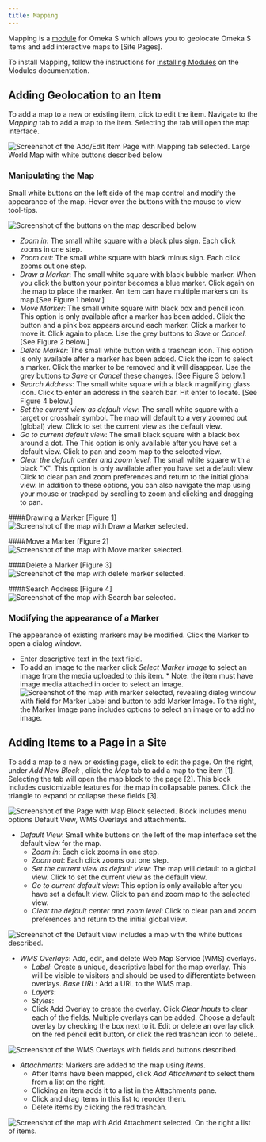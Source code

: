```yaml
---
title: Mapping 
---
```


Mapping is a [module](../modules/modules.md) for Omeka S which allows you to geolocate Omeka S items and add interactive maps to [Site Pages].

To install Mapping, follow the instructions for [Installing Modules](../modules/modules.md#installing-modules) on the Modules documentation.

## Adding Geolocation to an Item

To add a map to a new or existing item, click to edit the item. Navigate to the  _Mapping_ tab to add a map to the item. Selecting the tab will open the map interface.

![Screenshot of the Add/Edit Item Page with Mapping tab selected. Large World Map with white buttons described below](../modules/modulesfiles/Mapping_Item_Add.png)

### Manipulating the Map
Small white buttons on the left side of the map control and modify the appearance of the map. Hover over the buttons with the mouse to view tool-tips.

![Screenshot of the buttons on the map described below](../modules/modulesfiles/Mapping_JustButtons.png)

* _Zoom in_: The small white square with a black plus sign. Each click zooms in one step.
* _Zoom out_: The small white square with black minus sign. Each click zooms out one step.
* _Draw a Marker_: The small white square with black bubble marker. When you click the button your pointer becomes a blue marker. Click again on the map to place the marker. An item can have multiple markers on its map.[See Figure 1 below.]
* _Move Marker_: The small white square with black box and pencil icon. This option is only available after a marker has been added. Click the button and a pink box appears around each marker. Click a marker to move it. Click again to place. Use the grey buttons to _Save_ or _Cancel_. [See Figure 2 below.]
* _Delete Marker_: The small white button with a trashcan icon. This option is only available after a marker has been added. Click the icon to select a marker. Click the marker to be removed and it will disappear. Use the grey buttons to _Save_ or _Cancel_ these changes. [See Figure 3 below.]
* _Search Address_: The small white square with a black magnifying glass icon. Click to enter an address in the search bar. Hit enter to locate. [See Figure 4 below.]
* _Set the current view as default view_: The small white square with a target or crosshair symbol. The map will default to a very zoomed out (global) view. Click to set the current view as the default view.
* _Go to current default view_: The small black square with a black box around a dot. The This option is only available after you have set a default view. Click to pan and zoom map to the selected view.
* _Clear the default center and zoom level_: The small white square with a black "X". This option is only available after you have set a default view. Click to clear pan and zoom preferences and return to the initial global view.
In addition to these options, you can also navigate the map using your mouse or trackpad by scrolling to zoom and clicking and dragging to pan.


####Drawing a Marker [Figure 1]
![Screenshot of the map with Draw a Marker selected.](../modules/modulesfiles/Mapping_Item_Draw.png)


####Move a Marker [Figure 2]
![Screenshot of the map with Move marker selected.](../modules/modulesfiles/Mapping_Item_Move.png)


####Delete a Marker [Figure 3]
![Screenshot of the map with delete marker selected.](../modules/modulesfiles/Mapping_Item_Delete.png)

####Search Address [Figure 4]
![Screenshot of the map with Search bar selected.](../modules/modulesfiles/Mapping_Item_Search.png)



### Modifying the appearance of a Marker
The appearance of existing markers may be modified. Click the Marker to open a dialog window. 
* Enter descriptive text in the text field. 
* To add an image to the marker click _Select Marker Image_ to select an image from the media uploaded to this item. 
      * Note: the item must have image media attached in order to select an image. 
![Screenshot of the map with marker selected, revealing dialog window with field for Marker Label and button to add Marker Image. To the right, the Marker Image pane includes options to select an image or to add no image.](../modules/modulesfiles/Mapping_Item_Modify.png)

## Adding Items to a Page in a Site
To add a map to a new or existing page, click to edit the page. On the right, under _Add New Block_ , click the  _Map_ tab to add a map to the item [1]. Selecting the tab will open the map block to the page [2]. This block includes customizable features for the map in collapsable panes. Click the triangle to expand or collapse these fields [3]. 

![Screenshot of the Page with Map Block selected. Block includes menu options Default View, WMS Overlays and attachments.](../modules/modulesfiles/Mapping_Page_MapBlock.png)

* _Default View_: Small white buttons on the left of the map interface set the default view for the map.
    * _Zoom in_: Each click zooms in one step.
    * _Zoom out_: Each click zooms out one step.
    * _Set the current view as default view_: The map will default to a global view. Click to set the current view as the default view.
    * _Go to current default view_: This option is only available after you have set a default view. Click to pan and zoom map to the selected view.
    * _Clear the default center and zoom level_: Click to clear pan and zoom preferences and return to the initial global view.

![Screenshot of the Default view includes a map with the white buttons described.](../modules/modulesfiles/Mapping_Page_Default.png)

* _WMS Overlays_: Add, edit, and delete Web Map Service (WMS) overlays.
    * _Label_: Create a unique, descriptive label for the map overlay. This will be visible to visitors and should be used to differentiate between overlays. _Base URL_: Add a URL to the WMS map.
    * _Layers_:
    * _Styles_:
    * Click Add Overlay to create the overlay. Click _Clear Inputs_ to clear each of the fields. Multiple overlays can be added. Choose a default overlay by checking the box next to it. Edit or delete an overlay click on the red pencil edit button, or click the red trashcan icon to delete..

![Screenshot of the WMS Overlays with fields and buttons described.](../modules/modulesfiles/Mapping_Item_Delete.png)

* _Attachments_: Markers are added to the map using  _Items_.
    * After Items have been mapped, click _Add Attachment_ to select them from a list on the right. 
    * Clicking an item adds it to a list in the Attachments pane.
    * Click and drag items in this list to reorder them. 
    * Delete items by clicking the red trashcan. 

![Screenshot of the map with Add Attachment selected. On the right a list of items.](../modules/modulesfiles/Mapping_Page_Attachments.png)
